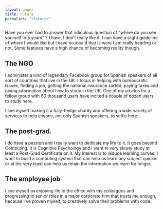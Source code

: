 ```yaml
---
layout: pages
title: Future
permalink: "/future/"
---
```

Have you ever had to answer that ridiculous question of "where do you see yourself in 5 years" ? I have, I don't really like it. I can have a slight guideline of where I would like but I have no idea if that is were I am really heading or not. Some features have a high chance of becoming reality though.

## The NGO

I administer a kind of legendary Facebook group for Spanish speakers of all sort of countries that live in the UK. I focus in helping with bureaucratic issues, finding a job, getting the national insurance sorted, paying taxes and giving information about how to study in the UK. One of my articles for a fellow group with 60 thousand users have incited a couple of dozen users to study here.

I see myself making it a fully-fledge charity and offering a wide variety of services to help anyone, not only Spanish speakers, to settle here.

## The post-grad.

I do have a passion and I really want to dedicate my life to it. It goes beyond Computing, it is Cognitive Psychology and I want to very slowly study at least a Post-Grad Certificate on it. My interest is to reduce learning curves. I want to build a computing system that can help us learn any subject quicker or at the very least can help us retain the information we learn for longer.

## The employee job

I see myself as enjoying life in the office with my colleagues and progressing to senior roles in a major corporate firm that trusts me enough, because I've proven myself, to creatively solve their problems with code. 